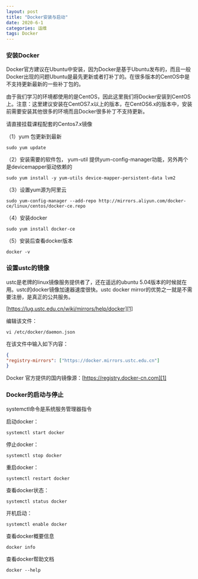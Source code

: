 ```yaml
---
layout: post
title: "Docker安装与启动"
date: 2020-6-1
categories: 运维
tags: Docker 
--- 
```


### 安装Docker
Docker官方建议在Ubuntu中安装，因为Docker是基于Ubuntu发布的，而且一般Docker出现的问题Ubuntu是最先更新或者打补丁的。在很多版本的CentOS中是不支持更新最新的一些补丁包的。

由于我们学习的环境都使用的是CentOS，因此这里我们将Docker安装到CentOS上。注意：这里建议安装在CentOS7.x以上的版本，在CentOS6.x的版本中，安装前需要安装其他很多的环境而且Docker很多补丁不支持更新。

请直接挂载课程配套的Centos7.x镜像

（1）yum 包更新到最新
```
sudo yum update
```
（2）安装需要的软件包， yum-util 提供yum-config-manager功能，另外两个是devicemapper驱动依赖的
```
sudo yum install -y yum-utils device-mapper-persistent-data lvm2
```
（3）设置yum源为阿里云
```
sudo yum-config-manager --add-repo http://mirrors.aliyun.com/docker-ce/linux/centos/docker-ce.repo
```
（4）安装docker
```
sudo yum install docker-ce
```
（5）安装后查看docker版本
```
docker -v
```
### 设置ustc的镜像
ustc是老牌的linux镜像服务提供者了，还在遥远的ubuntu 5.04版本的时候就在用。ustc的docker镜像加速器速度很快。ustc docker mirror的优势之一就是不需要注册，是真正的公共服务。

[https://lug.ustc.edu.cn/wiki/mirrors/help/docker][1]

编辑该文件：
```
vi /etc/docker/daemon.json
```
在该文件中输入如下内容：
```json
{
"registry-mirrors": ["https://docker.mirrors.ustc.edu.cn"]
}
```

Docker 官方提供的国内镜像源：[https://registry.docker-cn.com][1] 

### Docker的启动与停止
systemctl命令是系统服务管理器指令

启动docker：
```
systemctl start docker
```
停止docker：
```
systemctl stop docker
```
重启docker：
```
systemctl restart docker
```
查看docker状态：
```
systemctl status docker
```
开机启动：
```
systemctl enable docker
```
查看docker概要信息
```
docker info
```
查看docker帮助文档
```
docker --help
```


  [1]: https://lug.ustc.edu.cn/wiki/mirrors/help/docker